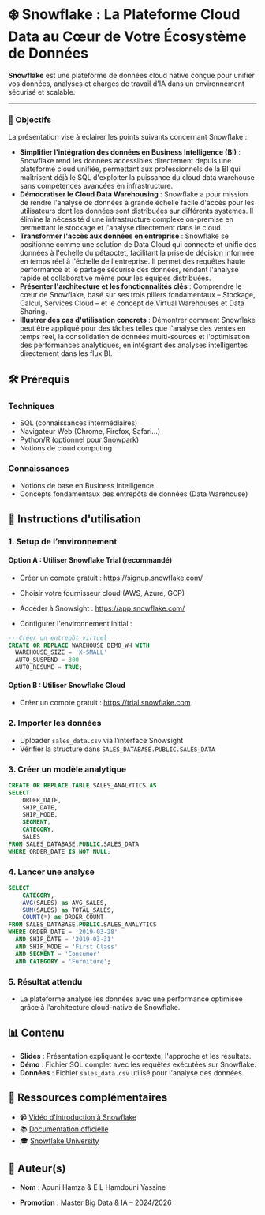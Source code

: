 # ❄️ Snowflake : La Plateforme Cloud Data au Cœur de Votre Écosystème de Données

**Snowflake** est une plateforme de données cloud native conçue pour unifier vos données, analyses et charges de travail d'IA dans un environnement sécurisé et scalable.

---

### 📌 Objectifs

La présentation vise à éclairer les points suivants concernant Snowflake :

* **Simplifier l'intégration des données en Business Intelligence (BI)** : Snowflake rend les données accessibles directement depuis une plateforme cloud unifiée, permettant aux professionnels de la BI qui maîtrisent déjà le SQL d'exploiter la puissance du cloud data warehouse sans compétences avancées en infrastructure.
* **Démocratiser le Cloud Data Warehousing** : Snowflake a pour mission de rendre l'analyse de données à grande échelle facile d'accès pour les utilisateurs dont les données sont distribuées sur différents systèmes. Il élimine la nécessité d'une infrastructure complexe on-premise en permettant le stockage et l'analyse directement dans le cloud.
* **Transformer l'accès aux données en entreprise** : Snowflake se positionne comme une solution de Data Cloud qui connecte et unifie des données à l'échelle du pétaoctet, facilitant la prise de décision informée en temps réel à l'échelle de l'entreprise. Il permet des requêtes haute performance et le partage sécurisé des données, rendant l'analyse rapide et collaborative même pour les équipes distribuées.
* **Présenter l'architecture et les fonctionnalités clés** : Comprendre le cœur de Snowflake, basé sur ses trois piliers fondamentaux – Stockage, Calcul, Services Cloud – et le concept de Virtual Warehouses et Data Sharing.
* **Illustrer des cas d'utilisation concrets** : Démontrer comment Snowflake peut être appliqué pour des tâches telles que l'analyse des ventes en temps réel, la consolidation de données multi-sources et l'optimisation des performances analytiques, en intégrant des analyses intelligentes directement dans les flux BI.

## 🛠️ Prérequis
### Techniques
- SQL (connaissances intermédiaires)
- Navigateur Web (Chrome, Firefox, Safari...)
- Python/R (optionnel pour Snowpark)
- Notions de cloud computing

### Connaissances
- Notions de base en Business Intelligence
- Concepts fondamentaux des entrepôts de données (Data Warehouse)

## 🚀 Instructions d'utilisation

### 1. Setup de l’environnement
#### Option A :  Utiliser Snowflake Trial (recommandé)
- Créer un compte gratuit : https://signup.snowflake.com/
- Choisir votre fournisseur cloud (AWS, Azure, GCP)
- Accéder à Snowsight : https://app.snowflake.com/

- Configurer l'environnement initial :
```sql
-- Créer un entrepôt virtuel
CREATE OR REPLACE WAREHOUSE DEMO_WH WITH
  WAREHOUSE_SIZE = 'X-SMALL'
  AUTO_SUSPEND = 300
  AUTO_RESUME = TRUE;
```


#### Option B : Utiliser Snowflake Cloud
- Créer un compte gratuit :
    https://trial.snowflake.com

### 2. Importer les données
- Uploader `sales_data.csv` via l’interface Snowsight
- Vérifier la structure dans `SALES_DATABASE.PUBLIC.SALES_DATA`

### 3. Créer un modèle analytique
```sql
CREATE OR REPLACE TABLE SALES_ANALYTICS AS
SELECT 
    ORDER_DATE,
    SHIP_DATE,
    SHIP_MODE,
    SEGMENT,
    CATEGORY,
    SALES
FROM SALES_DATABASE.PUBLIC.SALES_DATA
WHERE ORDER_DATE IS NOT NULL;
```

### 4.  Lancer une analyse
```sql
SELECT 
    CATEGORY,
    AVG(SALES) as AVG_SALES,
    SUM(SALES) as TOTAL_SALES,
    COUNT(*) as ORDER_COUNT
FROM SALES_DATABASE.PUBLIC.SALES_ANALYTICS
WHERE ORDER_DATE = '2019-03-28'
  AND SHIP_DATE = '2019-03-31'
  AND SHIP_MODE = 'First Class'
  AND SEGMENT = 'Consumer'
  AND CATEGORY = 'Furniture';
```

### 5. Résultat attendu
- La plateforme analyse les données avec une performance optimisée grâce à l'architecture cloud-native de Snowflake.

## 📊 Contenu
- **Slides** : Présentation expliquant le contexte, l'approche et les résultats.
- **Démo** : Fichier SQL complet avec les requêtes exécutées sur Snowflake.
- **Données** : Fichier `sales_data.csv`  utilisé pour l'analyse des données.

## 🔗 Ressources complémentaires
- 📹 [Vidéo d'introduction à Snowflake](https://www.youtube.com/c/SnowflakeInc)
- 📚 [Documentation officielle](https://docs.snowflake.com/)
- 🎓 [Snowflake University](https://learn.snowflake.com/en/)


## 👥 Auteur(s)
- **Nom** : Aouni Hamza & E L Hamdouni Yassine 

- **Promotion** : Master Big Data & IA – 2024/2026